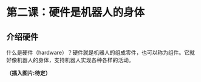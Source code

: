 # 第二课：硬件是机器人的身体

## 介绍硬件

什么是硬件（hardware）？硬件就是机器人的组成零件，也可以称为组件。它就好像机器人的身体，支持机器人实现各种各样的活动。

**（插入图片:待定）**


